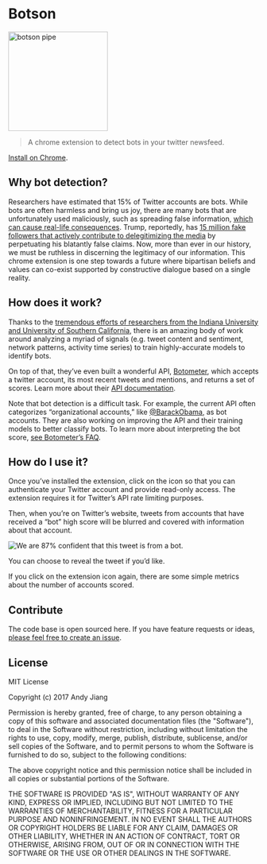 # Botson

<img width="200" alt="botson pipe" src="https://github.com/lambtron/botson-extension/blob/master/docs/img/meta.png">

> A chrome extension to detect bots in your twitter newsfeed.

[Install on Chrome]().

## Why bot detection?

Researchers have estimated that 15% of Twitter accounts are bots. While bots are often harmless and bring us joy, there are many bots that are unfortunately used maliciously, such as spreading false information, [which can cause real-life consequences](https://www.washingtonpost.com/local/pizzagate-from-rumor-to-hashtag-to-gunfire-in-dc/2016/12/06/4c7def50-bbd4-11e6-94ac-3d324840106c_story.html). Trump, reportedly, has [15 million fake followers that actively contribute to delegitimizing the media](http://www.newsweek.com/donald-trump-twitter-bots-fake-followers-trolls-army-white-house-propaganda-621018) by perpetuating his blatantly false claims. Now, more than ever in our history, we must be ruthless in discerning the legitimacy of our information. This chrome extension is one step towards a future where bipartisan beliefs and values can co-exist supported by constructive dialogue based on a single reality.

## How does it work?

Thanks to the [tremendous efforts of researchers from the Indiana University and University of Southern California](https://arxiv.org/pdf/1703.03107.pdf), there is an amazing body of work around analyzing a myriad of signals (e.g. tweet content and sentiment, network patterns, activity time series) to train highly-accurate models to identify bots.

On top of that, they’ve even built a wonderful API, [Botometer](https://botometer.iuni.iu.edu/#!/), which accepts a twitter account, its most recent tweets and mentions, and returns a set of scores. Learn more about their [API documentation](https://market.mashape.com/OSoMe/botometer).

Note that bot detection is a difficult task. For example, the current API often categorizes “organizational accounts,” like [@BarackObama](https://twitter.com/barackobama), as bot accounts. They are also working on improving the API and their training models to better classify bots. To learn more about interpreting the bot score, [see Botometer’s FAQ](https://botometer.iuni.iu.edu/#!/faq).

## How do I use it?

Once you’ve installed the extension, click on the icon so that you can authenticate your Twitter account and provide read-only access. The extension requires it for Twitter’s API rate limiting purposes.

Then, when you’re on Twitter’s website, tweets from accounts that have received a “bot” high score will be blurred and covered with information about that account.

![We are 87% confident that this tweet is from a bot.](http://i.imgur.com/Z96Uvua.png)

You can choose to reveal the tweet if you’d like.

If you click on the extension icon again, there are some simple metrics about the number of accounts scored.

## Contribute

The code base is open sourced here. If you have feature requests or ideas, [please feel free to create an issue](https://github.com/lambtron/botson-extension/issues).

## License

MIT License

Copyright (c) 2017 Andy Jiang

Permission is hereby granted, free of charge, to any person obtaining a copy
of this software and associated documentation files (the "Software"), to deal
in the Software without restriction, including without limitation the rights
to use, copy, modify, merge, publish, distribute, sublicense, and/or sell
copies of the Software, and to permit persons to whom the Software is
furnished to do so, subject to the following conditions:

The above copyright notice and this permission notice shall be included in all
copies or substantial portions of the Software.

THE SOFTWARE IS PROVIDED "AS IS", WITHOUT WARRANTY OF ANY KIND, EXPRESS OR
IMPLIED, INCLUDING BUT NOT LIMITED TO THE WARRANTIES OF MERCHANTABILITY,
FITNESS FOR A PARTICULAR PURPOSE AND NONINFRINGEMENT. IN NO EVENT SHALL THE
AUTHORS OR COPYRIGHT HOLDERS BE LIABLE FOR ANY CLAIM, DAMAGES OR OTHER
LIABILITY, WHETHER IN AN ACTION OF CONTRACT, TORT OR OTHERWISE, ARISING FROM,
OUT OF OR IN CONNECTION WITH THE SOFTWARE OR THE USE OR OTHER DEALINGS IN THE
SOFTWARE.
